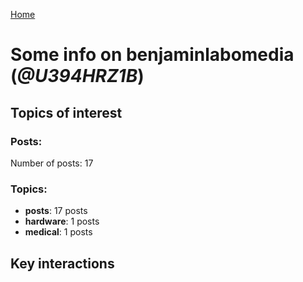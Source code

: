 [Home](https://kelu124.github.io/echommunity/)

# Some info on __benjaminlabomedia__ (_@U394HRZ1B_)


## Topics of interest

### Posts: 

Number of posts: 17

### Topics:

* __posts__: 17 posts
* __hardware__: 1 posts
* __medical__: 1 posts

## Key interactions 

